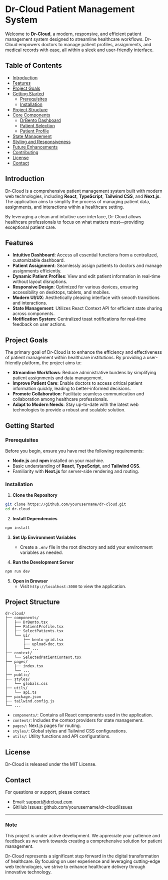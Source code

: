 # Dr-Cloud Patient Management System

Welcome to **Dr-Cloud**, a modern, responsive, and efficient patient management system designed to streamline healthcare workflows. Dr-Cloud empowers doctors to manage patient profiles, assignments, and medical records with ease, all within a sleek and user-friendly interface.

## Table of Contents

- [Introduction](#introduction)
- [Features](#features)
- [Project Goals](#project-goals)
- [Getting Started](#getting-started)
  - [Prerequisites](#prerequisites)
  - [Installation](#installation)
- [Project Structure](#project-structure)
- [Core Components](#core-components)
  - [DrBento Dashboard](#drbento-dashboard)
  - [Patient Selection](#patient-selection)
  - [Patient Profile](#patient-profile)
- [State Management](#state-management)
- [Styling and Responsiveness](#styling-and-responsiveness)
- [Future Enhancements](#future-enhancements)
- [Contributing](#contributing)
- [License](#license)
- [Contact](#contact)

## Introduction

Dr-Cloud is a comprehensive patient management system built with modern web technologies, including **React**, **TypeScript**, **Tailwind CSS**, and **Next.js**. The application aims to simplify the process of managing patient data, assignments, and interactions within a healthcare setting.

By leveraging a clean and intuitive user interface, Dr-Cloud allows healthcare professionals to focus on what matters most—providing exceptional patient care.

## Features

- **Intuitive Dashboard**: Access all essential functions from a centralized, customizable dashboard.
- **Patient Assignment**: Seamlessly assign patients to doctors and manage assignments efficiently.
- **Dynamic Patient Profiles**: View and edit patient information in real-time without layout disruptions.
- **Responsive Design**: Optimized for various devices, ensuring accessibility on desktops, tablets, and mobiles.
- **Modern UI/UX**: Aesthetically pleasing interface with smooth transitions and interactions.
- **State Management**: Utilizes React Context API for efficient state sharing across components.
- **Notification System**: Centralized toast notifications for real-time feedback on user actions.

## Project Goals

The primary goal of Dr-Cloud is to enhance the efficiency and effectiveness of patient management within healthcare institutions. By providing a user-friendly platform, the project aims to:

- **Streamline Workflows**: Reduce administrative burdens by simplifying patient assignments and data management.
- **Improve Patient Care**: Enable doctors to access critical patient information quickly, leading to better-informed decisions.
- **Promote Collaboration**: Facilitate seamless communication and collaboration among healthcare professionals.
- **Adapt to Modern Needs**: Stay up-to-date with the latest web technologies to provide a robust and scalable solution.

## Getting Started

### Prerequisites

Before you begin, ensure you have met the following requirements:

- **Node.js** and **npm** installed on your machine.
- Basic understanding of **React**, **TypeScript**, and **Tailwind CSS**.
- Familiarity with **Next.js** for server-side rendering and routing.

### Installation

1. **Clone the Repository**
```bash
git clone https://github.com/yourusername/dr-cloud.git
cd dr-cloud
```

2. **Install Dependencies**
```bash
npm install
```

3. **Set Up Environment Variables**
   - Create a `.env` file in the root directory and add your environment variables as needed.

4. **Run the Development Server**
```bash
npm run dev
```

5. **Open in Browser**
   - Visit `http://localhost:3000` to view the application.

## Project Structure

```
dr-cloud/
├── components/
│   ├── DrBento.tsx
│   ├── PatientProfile.tsx
│   ├── SelectPatients.tsx
│   └── ui/
│       ├── bento-grid.tsx
│       ├── upload-doc.tsx
│       └── ...
├── context/
│   └── SelectedPatientContext.tsx
├── pages/
│   ├── index.tsx
│   └── ...
├── public/
├── styles/
│   └── globals.css
├── utils/
│   └── api.ts
├── package.json
├── tailwind.config.js
└── ...
```

- `components/`: Contains all React components used in the application.
- `context/`: Includes the context providers for state management.
- `pages/`: Next.js pages for routing.
- `styles/`: Global styles and Tailwind CSS configurations.
- `utils/`: Utility functions and API configurations.

## License

Dr-Cloud is released under the MIT License.

## Contact

For questions or support, please contact:

- Email: support@drcloud.com
- GitHub Issues: github.com/yourusername/dr-cloud/issues

---

### Note

This project is under active development. We appreciate your patience and feedback as we work towards creating a comprehensive solution for patient management.

Dr-Cloud represents a significant step forward in the digital transformation of healthcare. By focusing on user experience and leveraging cutting-edge web technologies, we strive to enhance healthcare delivery through innovative technology.
